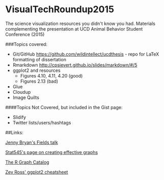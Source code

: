 # VisualTechRoundup2015
The science visualization resources you didn't know you had.  Materials complementing the presentation at UCD Animal Behavior Student Conference (2015)

###Topics covered:

* Git/GitHub
    https://github.com/wildintellect/ucdthesis - repo for LaTeX formatting of dissertation
* Rmarkdown
   http://cpsievert.github.io/slides/markdown/#/5
* ggplot2 and resources
    - Figures 4.10, 4.11, 4.20 (good)
    - Figures 2.13 (bad)
* Glue
* Cloudup
* Image Quilts

####Topics Not Covered, but included in the Gist page:
* Slidify
* Twitter lists/users/hashtags


##Links:

[Jenny Bryan's Fields talk](http://www.fields.utoronto.ca/video-archive/static/2015/02/318-4374/mergedvideo.ogv)

[Stat545's page on creating effective graphs](https://stat545-ubc.github.io/block015_graph-dos-donts.html)

[The R Graph Catalog](http://shinyapps.stat.ubc.ca/r-graph-catalog/)

[Zev Ross' ggplot2 cheatsheet](http://zevross.com/blog/2014/08/04/beautiful-plotting-in-r-a-ggplot2-cheatsheet-3/)

